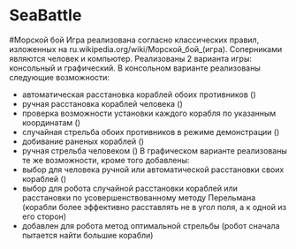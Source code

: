# SeaBattle
#Морской бой
 Игра реализована согласно классических правил, изложенных на ru.wikipedia.org/wiki/Морской_бой_(игра).
  Соперниками являются человек и компьютер.
  Реализованы 2 варианта игры: консольный и графический.
  В консольном варианте реализованы следующие возможности:
  - автоматическая расстановка кораблей обоих противников ()
  - ручная расстановка кораблей человека ()
  - проверка возможности установки каждого корабля по указанным координатам ()
  - случайная стрельба обоих противников в режиме демонстрации ()
  - добивание раненых кораблей ()
  - ручная стрельба человеком ()
  В графическом варианте реализованы те же возможности, кроме того добавлены:
  - выбор для человека ручной или автоматической расстановки своих кораблей ()
  - выбор для робота случайной расстановки кораблей или расстановки по усовершенствованному методу Перельмана
  (корабли более эффективно расставлять не в угол поля, а к одной из его сторон)
  - добавлен для робота метод оптимальной стрельбы (робот сначала пытается найти большие корабли)
